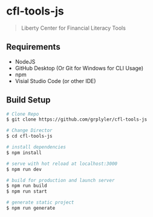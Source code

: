 # cfl-tools-js

> Liberty Center for Financial Literacy Tools



## Requirements

* NodeJS
* GitHub Desktop (Or Git for Windows for CLI Usage)
* npm
* Visial Studio Code (or other IDE)

## Build Setup

``` bash
# Clone Repo
$ git clone https://github.com/grplyler/cfl-tools-js

# Change Director
$ cd cfl-tools-js

# install dependencies
$ npm install

# serve with hot reload at localhost:3000
$ npm run dev

# build for production and launch server
$ npm run build
$ npm run start

# generate static project
$ npm run generate
```
